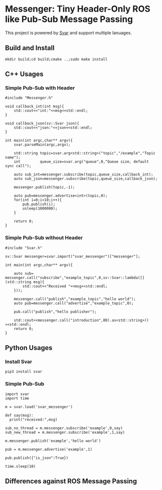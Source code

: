 # Messenger: Tiny Header-Only ROS like Pub-Sub Message Passing

This project is powered by [Svar](https://github.com/zdzhaoyong/Svar) and support multiple lanuages.

## Build and Install

```
mkdir build;cd build;cmake ..;sudo make install
```

## C++ Usages

### Simple Pub-Sub with Header

```
#include "Messenger.h"

void callback_int(int msg){
    std::cout<<"int:"<<msg<<std::endl;
}

void callback_json(sv::Svar json){
    std::cout<<"json:"<<json<<std::endl;
}

int main(int argc,char** argv){
    svar.parseMain(argc,argv);

    std::string topic=svar.arg<std::string>("topic","/example","Topic name");
    int         queue_size=svar.arg("queue",0,"Queue size, default sync call");

    auto sub_int=messenger.subscribe(topic,queue_size,callback_int);
    auto sub_json=messenger.subscribe(topic,queue_size,callback_json);

    messenger.publish(topic,-1);

    auto pub=messenger.advertise<int>(topic,0);
    for(int i=0;i<10;i++){
        pub.publish(i);
        usleep(1000000);
    }

    return 0;
}

```

### Simple Pub-Sub without Header

```
#include "Svar.h"

sv::Svar messenger=svar.import("svar_messenger")["messenger"];

int main(int argc,char** argv){

    auto sub= messenger.call("subscribe","example_topic",0,sv::Svar::lambda([](std::string msg){
        std::cout<<"Received "<<msg<<std::endl;
    }));

    messenger.call("publish","example_topic","hello world");
    auto pub=messenger.call("advertise","example_topic",0);

    pub.call("publish","hello publisher");

    std::cout<<messenger.call("introduction",80).as<std::string>()<<std::endl;
    return 0;
}
```

## Python Usages

### Install Svar

```
pip3 install svar
```

### Simple Pub-Sub

```
import svar
import time

m = svar.load('svar_messenger')

def say(msg):
  print("received:",msg)

sub_no_thread = m.messenger.subscribe('example',0,say)
sub_new_thread = m.messenger.subscribe('example',1,say)

m.messenger.publish('example','hello world')

pub = m.messenger.advertise('example',1)

pub.publish({"is_json":True})

time.sleep(10)
```

## Differences against ROS Message Passing


